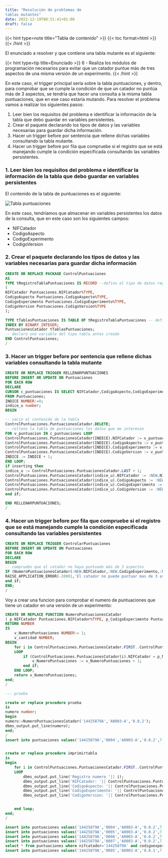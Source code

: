 ```yaml
---
title: "Resolución de problemas de
tablas mutantes"
date: 2022-12-19T00:51:41+01:00
draft: false
---
```


{{< hint type=note title="Tabla de contenido" >}}
{{< toc format=html >}}
{{< /hint >}}

El enunciado a resolver y que contiene una tabla mutante es el siguiente:

{{< hint type=tip title=Enunciado >}}
6 - Realiza los módulos de programación necesarios para evitar que un catador puntue más de tres aspectos de una misma versión de un experimento.
{{< /hint >}}

En este caso, el trigger principal sería sobre la tabla puntuaciones, y dentro, para comprobar que se cumple la condición de que un catador no puntúa más de 3 aspectos, se tendría que hacer una consulta a la misma tabla puntuaciones, que en ese caso estaría mutando. Para resolver el problema vamos a realizar los siguientes pasos:

1. Leer bien los requisitos del problema e identificar la
información de la tabla que debo guardar en variables
persistentes.
2. Crear el paquete declarando los tipos de datos y las variables
necesarias para guardar dicha información.
3. Hacer un trigger before por sentencia que rellene dichas
variables consultando la tabla mutante.
4. Hacer un trigger before por fila que compruebe si el registro
que se está manejando cumple la condición especificada
consultando las variables persistentes.

### 1. Leer bien los requisitos del problema e identificar la información de la tabla que debo guardar en variables persistentes

El contenido de la tabla de puntuaciones es el siguiente:

![Tabla puntuaciones](https://i.imgur.com/wMxNzMj.png)

En este caso, tendríamos que almacenar en variables persistentes los datos de la consulta, que en este caso son los siguientes campos:

* NIFCatador
* CodigoAspecto
* CodigoExperimento
* CodigoVersion

### 2. Crear el paquete declarando los tipos de datos y las variables necesarias para guardar dicha información

```sql
CREATE OR REPLACE PACKAGE ControlPuntuaciones
AS
TYPE tRegistroTablaPuntuaciones IS RECORD --defino el tipo de datos registro
(
NIFCatador Puntuaciones.NIFCatador%TYPE,
CodigoAspecto Puntuaciones.CodigoAspecto%TYPE,
CodigoExperimento Puntuaciones.CodigoExperimento%TYPE,
CodigoVersion Puntuaciones.CodigoVersion%TYPE
);

TYPE tTablasPuntuaciones IS TABLE OF tRegistroTablaPuntuaciones -- defino el tipo de datos tabla
INDEX BY BINARY_INTEGER;
PuntuacionesCatador tTablasPuntuaciones;
-- declaro una variable del tipo tabla antes creado
END ControlPuntuaciones;
/
```

### 3. Hacer un trigger before por sentencia que rellene dichas variables consultando la tabla mutante

```sql
CREATE OR REPLACE TRIGGER RELLENARPUNTUACIONES
BEFORE INSERT OR UPDATE ON Puntuaciones
FOR EACH ROW
DECLARE
CURSOR c_puntuaciones IS SELECT NIFCatador,CodigoAspecto,CodigoExperimento,CodigoVersion
FROM Puntuaciones;
INDICE NUMBER:=0;
indice_u number;
BEGIN

-- vacio el contenido de la tabla
ControlPuntuaciones.PuntuacionesCatador.DELETE;
-- relleno la tabla de puntuaciones los datos que me interesan
FOR v_puntuacion IN c_puntuaciones LOOP
ControlPuntuaciones.PuntuacionesCatador(INDICE).NIFCatador := v_puntuacion.NIFCatador;
ControlPuntuaciones.PuntuacionesCatador(INDICE).CodigoAspecto := v_puntuacion.CodigoAspecto;
ControlPuntuaciones.PuntuacionesCatador(INDICE).CodigoExperimento := v_puntuacion.CodigoExperimento;
ControlPuntuaciones.PuntuacionesCatador(INDICE).CodigoVersion := v_puntuacion.CodigoVersion;
INDICE := INDICE + 1;
END LOOP;
if inserting then
indice_u := ControlPuntuaciones.PuntuacionesCatador.LAST + 1;
ControlPuntuaciones.PuntuacionesCatador(indice_u).NIFCatador := :NEW.NIFCatador;
ControlPuntuaciones.PuntuacionesCatador(indice_u).CodigoAspecto := :NEW.CodigoAspecto;
ControlPuntuaciones.PuntuacionesCatador(indice_u).CodigoExperimento := :NEW.CodigoExperimento;
ControlPuntuaciones.PuntuacionesCatador(indice_u).CodigoVersion := :NEW.CodigoVersion;
end if;

END RELLENARPUNTUACIONES;
/
```

### 4. Hacer un trigger before por fila que compruebe si el registro que se está manejando cumple la condición especificada consultando las variables persistentes

```sql
CREATE OR REPLACE TRIGGER ControlarPuntuaciones
BEFORE INSERT OR UPDATE ON Puntuaciones
FOR EACH ROW
DECLARE
BEGIN
-- compruebo que el catador no haya puntuado más de 3 aspectos
IF (NumeroPuntuacionesCatador(:NEW.NIFCatador,:NEW.CodigoExperimento,:NEW.CodigoVersion) > 3) THEN
RAISE_APPLICATION_ERROR(-20001,'El catador no puede puntuar mas de 3 aspectos');
end if;
END;
/
```

Voy a crear una funcion para comprobar el numero de puntuaciones que tiene un catador en una versión de un experimento:

```sql
CREATE OR REPLACE FUNCTION NumeroPuntuacionesCatador
( p_NIFCatador Puntuaciones.NIFCatador%TYPE, p_CodigoExperimento Puntuaciones.CodigoExperimento%TYPE, p_CodigoVersion Puntuaciones.CodigoVersion%TYPE)
RETURN NUMBER
IS
    v_NumeroPuntuaciones NUMBER:= 1;
    v_cantidad NUMBER;
BEGIN
    for i in ControlPuntuaciones.PuntuacionesCatador.FIRST..ControlPuntuaciones.PuntuacionesCatador.LAST
    LOOP
        if (ControlPuntuaciones.PuntuacionesCatador(i).NIFCatador = p_NIFCatador) and (ControlPuntuaciones.PuntuacionesCatador(i).CodigoExperimento = p_CodigoExperimento) and (ControlPuntuaciones.PuntuacionesCatador(i).CodigoVersion = p_CodigoVersion) then
            v_NumeroPuntuaciones := v_NumeroPuntuaciones + 1;
        end if;
    END LOOP;
    return v_NumeroPuntuaciones;
end;
/

--- prueba

create or replace procedure prueba
is
numero number;
begin
numero:=NumeroPuntuacionesCatador('14425879A','A0003-A','0.0.2');
dbms_output.put_line(numero);
end;
/
insert into puntuaciones values('14425879A','0004','A0003-A','0.0.2',7.5);


create or replace procedure imprimirtabla
is
begin
    for i in ControlPuntuaciones.PuntuacionesCatador.FIRST..ControlPuntuaciones.PuntuacionesCatador.LAST
    LOOP
        dbms_output.put_line('Registro numero '|| i);
        dbms_output.put_line('NIFCatador: '|| ControlPuntuaciones.PuntuacionesCatador(i).NIFCatador);
        dbms_output.put_line('CodigoAspecto: '|| ControlPuntuaciones.PuntuacionesCatador(i).CodigoAspecto);
        dbms_output.put_line('CodigoExperimento: '|| ControlPuntuaciones.PuntuacionesCatador(i).CodigoExperimento);
        dbms_output.put_line('CodigoVersion: '|| ControlPuntuaciones.PuntuacionesCatador(i).CodigoVersion);


    end loop;
end;
/
```



```sql
insert into puntuaciones values('14425879A','0004','A0003-A','0.0.2',7.5);
insert into puntuaciones values('14425879A','0005','A0003-A','0.0.2',7.5);
insert into puntuaciones values('14425879A','0006','A0003-A','0.0.2',7.5);
insert into puntuaciones values('14425879A','0007','A0003-A','0.0.2',7.5);
select * from puntuaciones where nifcatador='14425879A' and codigoexperimento='A0003-A' and codigoversion='0.0.2';
insert into puntuaciones values('14425879A','0005','A0003-A','0.0.1',7.5);
```